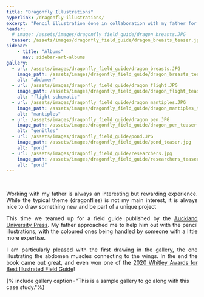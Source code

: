 ```yaml
---
title: "Dragonfly Illustrations"
hyperlink: /dragonfly-illustrations/
excerpt: "Pencil illustration done in collaboration with my father for the 2019 New Zealand Dragonfly fieldguide; (2018)"
header:
  # image: /assets/images/dragonfly_field_guide/dragon_breasts.JPG
  teaser: /assets/images/dragonfly_field_guide/dragon_breasts_teaser.jpg
sidebar:
    - title: "Albums"
      nav: sidebar-art-albums
gallery:
  - url: /assets/images/dragonfly_field_guide/dragon_breasts.JPG
    image_path: /assets/images/dragonfly_field_guide/dragon_breasts_teaser.jpg
    alt: "abdomen"
  - url: /assets/images/dragonfly_field_guide/dragon_flight.JPG
    image_path: /assets/images/dragonfly_field_guide/dragon_flight_teaser.jpg
    alt: "flight schematic"
  - url: /assets/images/dragonfly_field_guide/dragon_mantiples.JPG
    image_path: /assets/images/dragonfly_field_guide/dragon_mantiples_teaser.jpg
    alt: "mantiples"
  - url: /assets/images/dragonfly_field_guide/dragon_pen.JPG
    image_path: /assets/images/dragonfly_field_guide/dragon_pen_teaser.jpg
    alt: "genitles"
  - url: /assets/images/dragonfly_field_guide/pond.JPG
    image_path: /assets/images/dragonfly_field_guide/pond_teaser.jpg
    alt: "pond"
  - url: /assets/images/dragonfly_field_guide/researchers.jpg
    image_path: /assets/images/dragonfly_field_guide/researchers_teaser.jpg
    alt: "pond"
---
```


<br>

<p align = "justify">Working with my father is always an interesting but rewarding experience. While the typical theme (dragonflies) is not my main interest, it is always nice to draw something new and be part of a unique project</p>

<p align = "justify">This time we teamed up for a field guide published by the <a href = "https://aucklanduniversitypress.co.nz/dragonflies-and-damselflies-of-new-zealand/">Auckland University Press</a>. My father approached me to help him out with the pencil illustrations, with the coloured ones being handled by someone with a little more expertise.</p>

<p align = "justify">I am particularly pleased with the first drawing in the gallery, the one illustrating the abdomen muscles connecting to the wings. In the end the book came out great, and even won one of the <a href = "https://www.rzsnsw.org.au/grants-awards/previous-winners/2020-winners">2020 Whitley Awards for Best Illustrated Field Guide</a>!


{% include gallery caption="This is a sample gallery to go along with this case study."%}
